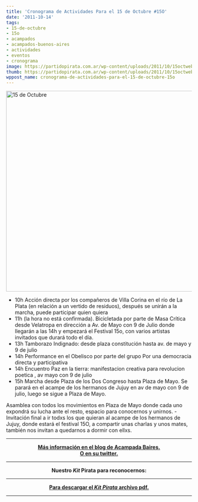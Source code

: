 ```yaml
---
title: 'Cronograma de Actividades Para el 15 de Octubre #15O'
date: '2011-10-14'
tags:
- 15-de-octubre
- 15o
- acampados
- acampados-buenos-aires
- actividades
- eventos
- cronograma
image: https://partidopirata.com.ar/wp-content/uploads/2011/10/15octweb1.png
thumb: https://partidopirata.com.ar/wp-content/uploads/2011/10/15octweb1-150x150.png
wppost_name: cronograma-de-actividades-para-el-15-de-octubre-15o
---
```


<a href="https://partidopirata.com.ar/wp-content/uploads/2011/10/15octweb1.png"><img class="aligncenter size-full wp-image-2017" title="15octweb1" src="https://partidopirata.com.ar/wp-content/uploads/2011/10/15octweb1.png" alt="15 de Octubre" width="543" height="545" /></a>
<ul>
	<li>10h Acción directa por los compañeros de Villa Corina en el río de
La Plata (en relación a un vertido de residuos), después se unirán a
la marcha, puede participar quien quiera</li>
	<li>11h (la hora no está confirmada). Bicicletada por parte de Masa Crítica desde Velatropa en dirección a Av. de Mayo con 9 de Julio donde llegarán a las 14h y empezará el Festival 15o, con varios artistas invitados que durará todo el día.</li>
	<li>13h Tamborazo Indignado: desde plaza constitución hasta av. de mayo y 9 de julio</li>
	<li>14h Performance en el Obelisco por parte del grupo Por una democracia directa y participativa</li>
	<li>14h Encuentro Paz en la tierra: manifestacion creativa para revolucion poetica , av mayo con 9 de julio</li>
	<li>15h Marcha desde Plaza de los Dos Congreso hasta Plaza de Mayo. Se parará en el acampe de los hermanos de Jujuy en av de mayo con 9 de julio, luego se sigue a Plaza de Mayo.</li>
</ul>
Asamblea con todos los movimientos en Plaza de Mayo donde cada uno expondrá su lucha ante el resto, espacio para conocernos y unirnos. - Invitación final a ir todxs los que quieran al acampe de los hermanos de Jujuy, donde estará el festival 15O, a compartir unas charlas y unos mates, también nos invitan a quedarnos a dormir con ellxs.

<hr />

<div style="text-align: center;"><strong>
</strong></div>
<div style="text-align: center;"><strong><a href="https://acampadabaires.wordpress.com/" target="_blank">Más información en el blog de Acampada Baires.</a></strong></div>
<div style="text-align: center;"><strong><a href="https://twitter.com/#%21/acampadabaires" target="_blank">O en su twitter.</a></strong></div>

<hr style="margin-left: auto; margin-right: auto;" />

<div style="text-align: center;"><strong>Nuestro <em>Kit</em> Pirata para reconocernos:</strong></div>

<hr />

<div class="separator" style="clear: both; text-align: center;"><a style="margin-left: 1em; margin-right: 1em;" href="http://2.bp.blogspot.com/-cUWROtzCUdk/ToDwg9gLk-I/AAAAAAAAEVA/cMtrVKVZH_c/h80/pirate_hat-page-001.jpg"><img src="http://2.bp.blogspot.com/-cUWROtzCUdk/ToDwg9gLk-I/AAAAAAAAEVA/cMtrVKVZH_c/h80/pirate_hat-page-001.jpg" alt="" border="0" /></a></div>
<div class="separator" style="clear: both; text-align: center;"><strong><a href="http://www.cottage-industrialist.com/storage/pirate_hat.pdf" target="_blank">Para descargar el <em>Kit Pirata</em> archivo pdf.</a></strong></div>
<div style="text-align: center;"><strong>
</strong></div>

<hr style="margin-left: auto; margin-right: auto;" />
